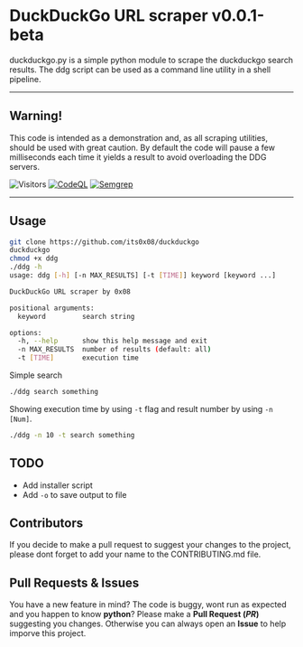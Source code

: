 # DuckDuckGo URL scraper v0.0.1-beta
duckduckgo.py is a simple python module to scrape the duckduckgo search results. The ddg script can be used as a command line utility in a shell pipeline.

---
## Warning!
This code is intended as a demonstration and, as all scraping utilities, should be used with great caution. By default the code will pause a few milliseconds each time it yields a result to avoid overloading the DDG servers.

![Visitors](https://api.visitorbadge.io/api/visitors?path=https%3A%2F%2Fgithub.com%2Fits0x08%2Fduckduckgo&countColor=%232ccce4&style=flat-square)
[![CodeQL](https://github.com/its0x08/duckduckgo/actions/workflows/codeql-analysis.yml/badge.svg)](https://github.com/its0x08/duckduckgo/actions/workflows/codeql-analysis.yml)
[![Semgrep](https://github.com/its0x08/duckduckgo/actions/workflows/semgrep.yml/badge.svg?branch=main)](https://github.com/its0x08/duckduckgo/actions/workflows/semgrep.yml)


---
## Usage
```bash
git clone https://github.com/its0x08/duckduckgo
duckduckgo
chmod +x ddg
./ddg -h
usage: ddg [-h] [-n MAX_RESULTS] [-t [TIME]] keyword [keyword ...]

DuckDuckGo URL scraper by 0x08

positional arguments:
  keyword         search string

options:
  -h, --help      show this help message and exit
  -n MAX_RESULTS  number of results (default: all)
  -t [TIME]       execution time
```

Simple search
```bash
./ddg search something
```

Showing execution time by using `-t` flag and result number by using `-n [Num]`.
```bash
./ddg -n 10 -t search something
```
## TODO
* Add installer script
* Add `-o` to save output to file

## Contributors

If you decide to make a pull request to suggest your changes to the project, please dont forget to add your name to the CONTRIBUTING.md file.

## Pull Requests & Issues
You have a new feature in mind?
The code is buggy, wont run as expected and you happen to know __python__?
Please make a __Pull Request (_PR_)__ suggesting you changes.
Otherwise you can always open an __Issue__ to help imporve this project.
